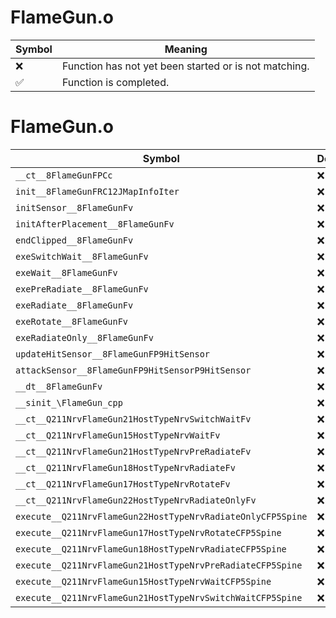 # FlameGun.o
| Symbol | Meaning 
| ------------- | ------------- 
| :x: | Function has not yet been started or is not matching. 
| :white_check_mark: | Function is completed. 


# FlameGun.o
| Symbol | Decompiled? |
| ------------- | ------------- |
| `__ct__8FlameGunFPCc` | :x: |
| `init__8FlameGunFRC12JMapInfoIter` | :x: |
| `initSensor__8FlameGunFv` | :x: |
| `initAfterPlacement__8FlameGunFv` | :x: |
| `endClipped__8FlameGunFv` | :x: |
| `exeSwitchWait__8FlameGunFv` | :x: |
| `exeWait__8FlameGunFv` | :x: |
| `exePreRadiate__8FlameGunFv` | :x: |
| `exeRadiate__8FlameGunFv` | :x: |
| `exeRotate__8FlameGunFv` | :x: |
| `exeRadiateOnly__8FlameGunFv` | :x: |
| `updateHitSensor__8FlameGunFP9HitSensor` | :x: |
| `attackSensor__8FlameGunFP9HitSensorP9HitSensor` | :x: |
| `__dt__8FlameGunFv` | :x: |
| `__sinit_\FlameGun_cpp` | :x: |
| `__ct__Q211NrvFlameGun21HostTypeNrvSwitchWaitFv` | :x: |
| `__ct__Q211NrvFlameGun15HostTypeNrvWaitFv` | :x: |
| `__ct__Q211NrvFlameGun21HostTypeNrvPreRadiateFv` | :x: |
| `__ct__Q211NrvFlameGun18HostTypeNrvRadiateFv` | :x: |
| `__ct__Q211NrvFlameGun17HostTypeNrvRotateFv` | :x: |
| `__ct__Q211NrvFlameGun22HostTypeNrvRadiateOnlyFv` | :x: |
| `execute__Q211NrvFlameGun22HostTypeNrvRadiateOnlyCFP5Spine` | :x: |
| `execute__Q211NrvFlameGun17HostTypeNrvRotateCFP5Spine` | :x: |
| `execute__Q211NrvFlameGun18HostTypeNrvRadiateCFP5Spine` | :x: |
| `execute__Q211NrvFlameGun21HostTypeNrvPreRadiateCFP5Spine` | :x: |
| `execute__Q211NrvFlameGun15HostTypeNrvWaitCFP5Spine` | :x: |
| `execute__Q211NrvFlameGun21HostTypeNrvSwitchWaitCFP5Spine` | :x: |
